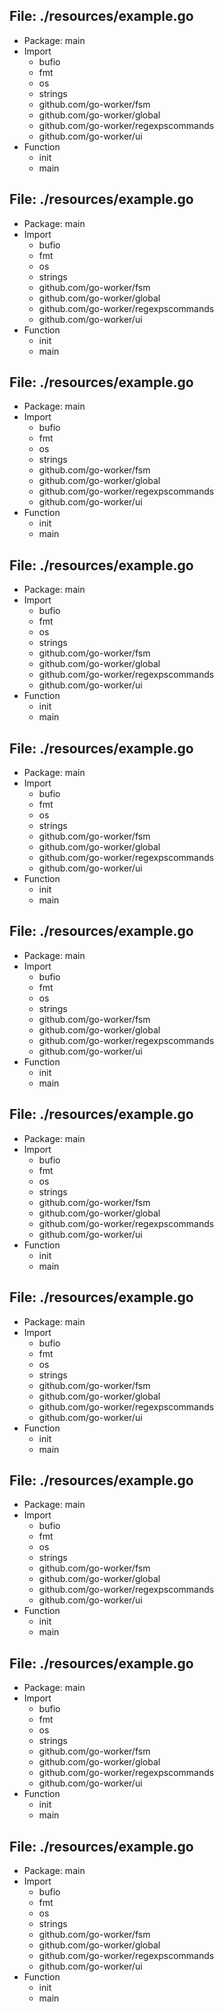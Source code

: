 
## File: ./resources/example.go
- Package: main
- Import
	- bufio
	- fmt
	- os
	- strings
	- github.com/go-worker/fsm
	- github.com/go-worker/global
	- github.com/go-worker/regexpscommands
	- github.com/go-worker/ui
- Function
	- init
	- main

## File: ./resources/example.go
- Package: main
- Import
	- bufio
	- fmt
	- os
	- strings
	- github.com/go-worker/fsm
	- github.com/go-worker/global
	- github.com/go-worker/regexpscommands
	- github.com/go-worker/ui
- Function
	- init
	- main

## File: ./resources/example.go
- Package: main
- Import
	- bufio
	- fmt
	- os
	- strings
	- github.com/go-worker/fsm
	- github.com/go-worker/global
	- github.com/go-worker/regexpscommands
	- github.com/go-worker/ui
- Function
	- init
	- main

## File: ./resources/example.go
- Package: main
- Import
	- bufio
	- fmt
	- os
	- strings
	- github.com/go-worker/fsm
	- github.com/go-worker/global
	- github.com/go-worker/regexpscommands
	- github.com/go-worker/ui
- Function
	- init
	- main

## File: ./resources/example.go
- Package: main
- Import
	- bufio
	- fmt
	- os
	- strings
	- github.com/go-worker/fsm
	- github.com/go-worker/global
	- github.com/go-worker/regexpscommands
	- github.com/go-worker/ui
- Function
	- init
	- main

## File: ./resources/example.go
- Package: main
- Import
	- bufio
	- fmt
	- os
	- strings
	- github.com/go-worker/fsm
	- github.com/go-worker/global
	- github.com/go-worker/regexpscommands
	- github.com/go-worker/ui
- Function
	- init
	- main

## File: ./resources/example.go
- Package: main
- Import
	- bufio
	- fmt
	- os
	- strings
	- github.com/go-worker/fsm
	- github.com/go-worker/global
	- github.com/go-worker/regexpscommands
	- github.com/go-worker/ui
- Function
	- init
	- main

## File: ./resources/example.go
- Package: main
- Import
	- bufio
	- fmt
	- os
	- strings
	- github.com/go-worker/fsm
	- github.com/go-worker/global
	- github.com/go-worker/regexpscommands
	- github.com/go-worker/ui
- Function
	- init
	- main

## File: ./resources/example.go
- Package: main
- Import
	- bufio
	- fmt
	- os
	- strings
	- github.com/go-worker/fsm
	- github.com/go-worker/global
	- github.com/go-worker/regexpscommands
	- github.com/go-worker/ui
- Function
	- init
	- main

## File: ./resources/example.go
- Package: main
- Import
	- bufio
	- fmt
	- os
	- strings
	- github.com/go-worker/fsm
	- github.com/go-worker/global
	- github.com/go-worker/regexpscommands
	- github.com/go-worker/ui
- Function
	- init
	- main

## File: ./resources/example.go
- Package: main
- Import
	- bufio
	- fmt
	- os
	- strings
	- github.com/go-worker/fsm
	- github.com/go-worker/global
	- github.com/go-worker/regexpscommands
	- github.com/go-worker/ui
- Function
	- init
	- main

